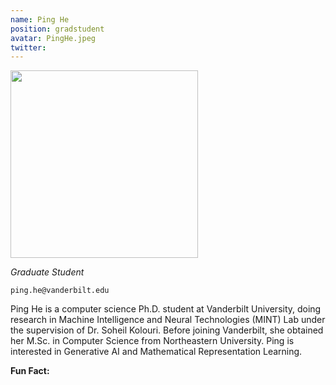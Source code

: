 ```yaml
---
name: Ping He
position: gradstudent
avatar: PingHe.jpeg
twitter:
---
```


<img width="300" src="{{site.baseurl}}/images/people/{{page.avatar}}" data-action="zoom">

_Graduate Student_<br>

<i class="fa fa-envelope-o"></i> `ping.he@vanderbilt.edu`

Ping He is a computer science Ph.D. student at Vanderbilt University, doing research in Machine Intelligence and Neural Technologies (MINT) Lab under the supervision of Dr. Soheil Kolouri. Before joining Vanderbilt, she obtained her M.Sc. in Computer Science from Northeastern University. Ping is interested in Generative AI and Mathematical Representation Learning.

**Fun Fact:** 
